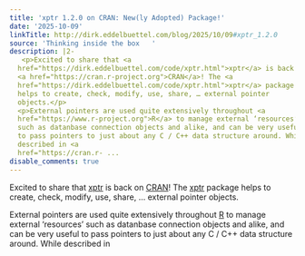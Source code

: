 ```yaml
---
title: 'xptr 1.2.0 on CRAN: New(ly Adopted) Package!'
date: '2025-10-09'
linkTitle: http://dirk.eddelbuettel.com/blog/2025/10/09#xptr_1.2.0
source: 'Thinking inside the box   '
description: |2-
   <p>Excited to share that <a
  href="https://dirk.eddelbuettel.com/code/xptr.html">xptr</a> is back on
  <a href="https://cran.r-project.org">CRAN</a>! The <a
  href="https://dirk.eddelbuettel.com/code/xptr.html">xptr</a> package
  helps to create, check, modify, use, share, … external pointer
  objects.</p>
  <p>External pointers are used quite extensively throughout <a
  href="https://www.r-project.org">R</a> to manage external ‘resources’
  such as datanbase connection objects and alike, and can be very useful
  to pass pointers to just about any C / C++ data structure around. While
  described in <a
  href="https://cran.r- ...
disable_comments: true
---
```

 <p>Excited to share that <a
href="https://dirk.eddelbuettel.com/code/xptr.html">xptr</a> is back on
<a href="https://cran.r-project.org">CRAN</a>! The <a
href="https://dirk.eddelbuettel.com/code/xptr.html">xptr</a> package
helps to create, check, modify, use, share, … external pointer
objects.</p>
<p>External pointers are used quite extensively throughout <a
href="https://www.r-project.org">R</a> to manage external ‘resources’
such as datanbase connection objects and alike, and can be very useful
to pass pointers to just about any C / C++ data structure around. While
described in <a
href="https://cran.r- ...